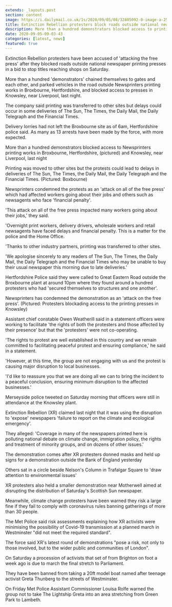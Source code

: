 ```yaml
---
extends: _layouts.post
section: content
image: https://i.dailymail.co.uk/1s/2020/09/05/08/32805092-0-image-a-25_1599292363982.jpg 
title: Extinction Rebellion protesters block roads outside national newspaper printing presses 
description: More than a hundred demonstrators blocked access to printing works in Broxbourne, Hertfordshire, and Knowsley, near Liverpool, last night. 
date: 2020-09-05-09-03-43 
categories: [latest, news] 
featured: true 
--- 
```

Extinction Rebellion protesters have been accused of 'attacking the free press' after they blocked roads outside national newspaper printing presses in a bid to stop titles reaching shops on Saturday.

More than a hundred 'demonstrators' chained themselves to gates and each other, and parked vehicles in the road outside Newsprinters printing works in Broxbourne, Hertfordshire, and blocked access to presses in Knowsley, near Liverpool, last night.

The company said printing was transferred to other sites but delays could occur in some deliveries of The Sun, The Times, the Daily Mail, the Daily Telegraph and the Financial Times. 

Delivery lorries had not left the Broxbourne site as of 6am, Hertfordshire police said. As many as 13 arrests have been made by the force, with more expected.

More than a hundred demonstrators blocked access to Newsprinters printing works in Broxbourne, Hertfordshire, (pictured) and Knowsley, near Liverpool, last night

Printing was moved to other sites but the protests could lead to delays in deliveries of The Sun, The Times, the Daily Mail, the Daily Telegraph and the Financial Times. (Pictured: Boxbourne)

Newsprinters condemned the protests as an 'attack on all of the free press' which had affected workers going about their jobs and others such as newsagents who face 'financial penalty'.

'This attack on all of the free press impacted many workers going about their jobs,' they said. 

'Overnight print workers, delivery drivers, wholesale workers and retail newsagents have faced delays and financial penalty. This is a matter for the police and the Home Office.

'Thanks to other industry partners, printing was transferred to other sites.

'We apologise sincerely to any readers of The Sun, The Times, the Daily Mail, the Daily Telegraph and the Financial Times who may be unable to buy their usual newspaper this morning due to late deliveries.'

Hertfordshire Police said they were called to Great Eastern Road outside the Broxbourne plant at around 10pm where they found around a hundred protesters who had 'secured themselves to structures and one another'.

Newsprinters has condemned the demonstration as an 'attack on the free press'. (Pictured: Protesters blockading access to the printing presses in Knowsley)

Assistant chief constable Owen Weatherill said in a statement officers were working to facilitate 'the rights of both the protesters and those affected by their presence' but that the 'protesters' were not co-operating.

'The rights to protest are well established in this country and we remain committed to facilitating peaceful protest and ensuring compliance,' he said in a statement.

'However, at this time, the group are not engaging with us and the protest is causing major disruption to local businesses. 

'I'd like to reassure you that we are doing all we can to bring the incident to a peaceful conclusion, ensuring minimum disruption to the affected businesses.'

Merseyside police tweeted on Saturday morning that officers were still in attendance at the Knowsley plant.

Extinction Rebellion (XR) claimed last night that it was using the disruption to 'expose' newspapers 'failure to report on the climate and ecological emergency'.

They alleged: 'Coverage in many of the newspapers printed here is polluting national debate on climate change, immigration policy, the rights and treatment of minority groups, and on dozens of other issues.'

The demonstration comes after XR protesters donned masks and held up signs for a demonstration outside the Bank of England yesterday

Others sat in a circle beside Nelson's Column in Trafalgar Square to 'draw attention to environmental issues'

XR protesters also held a smaller demonstration near Motherwell aimed at disrupting the distribution of Saturday's Scottish Sun newspaper.

Meanwhile, climate change protesters have been warned they risk a large fine if they fail to comply with coronavirus rules banning gatherings of more than 30 people.

The Met Police said risk assessments explaining how XR activists were minimising the possibility of Covid-19 transmission at a planned march in Westminster "did not meet the required standard".

The force said XR's latest round of demonstrations "pose a risk, not only to those involved, but to the wider public and communities of London".

On Saturday a procession of activists that set of from Brighton on foot a week ago is due to march the final stretch to Parliament.

They have been banned from taking a 20ft model boat named after teenage activist Greta Thunberg to the streets of Westminster.

On Friday Met Police Assistant Commissioner Louisa Rolfe warned the group not to take The Lightship Greta into an area stretching from Green Park to Lambeth.


